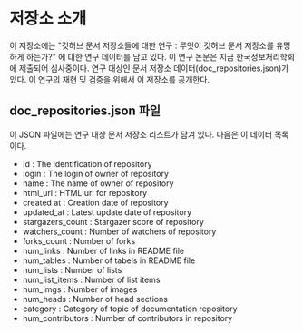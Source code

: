 
# 저장소 소개
 이 저장소에는 "깃허브 문서 저장소들에 대한 연구 : 무엇이 깃허브 문서 저장소를 유명하게 하는가?" 에 대한 연구 데이터를 담고 있다. 이 연구 논문은 지금 한국정보처리학회에 제출되어 심사중이다. 연구 대상인 문서 저장소 데이터(doc_repositories.json)가 있다. 이 연구의 재현 및 검증을 위해서 이 저장소를 공개한다. 

## doc_repositories.json 파일
 이 JSON 파일에는 연구 대상 문서 저장소 리스트가 담겨 있다. 다음은 이 데이터 목록이다.

- id : The identification of repository
- login : The login of owner of repository
- name : The name of owner of repository
- html_url : HTML url for repository
- created at : Creation date of repository
- updated_at : Latest update date of repository
- stargazers_count : Stargazer score of repository
- watchers_count : Number of watchers of repository
- forks_count : Number of forks
- num_links : Number of links in README file
- num_tables : Number of tabels in README file
- num_lists : Number of lists
- num_list_items : Number of list items
- num_imgs : Number of images 
- num_heads : Number of head sections
- category : Category of topic of documentation repository
- num_contributors : Number of contributors in repository

